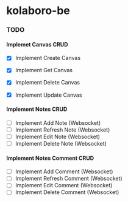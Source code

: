 # kolaboro-be

### TODO

#### Implemet Canvas CRUD

- [x] Implement Create Canvas
- [x] Implement Get Canvas
- [x] Implement Delete Canvas
- [x] Implement Update Canvas


#### Implement Notes CRUD
- [ ] Implement Add Note (Websocket) 
- [ ] Implement Refresh Note (Websocket) 
- [ ] Implement Edit Note (Websocket) 
- [ ] Implement Delete Note (Websocket) 

#### Implement Notes Comment CRUD
- [ ] Implement Add Comment (Websocket) 
- [ ] Implement Refresh Comment (Websocket) 
- [ ] Implement Edit Comment (Websocket) 
- [ ] Implement Delete Comment (Websocket) 
